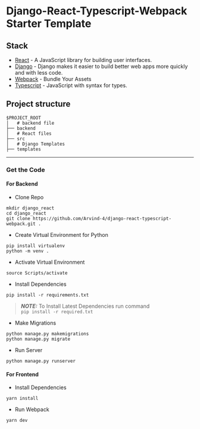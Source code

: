 
# Django-React-Typescript-Webpack Starter Template

## Stack

- [React](https://reactjs.org/) - A JavaScript library for building user interfaces.
- [Django](https://www.djangoproject.com/) - Django makes it easier to build better web apps more quickly and with less code.
- [Webpack](https://webpack.js.org/) - Bundle Your Assets
- [Typescript](https://www.typescriptlang.org/) - JavaScript with syntax for types.

## Project structure

```
$PROJECT_ROOT
│   # backend file
├── backend
│   # React files
├── src
│   # Django Templates
├── templates
```
---

### Get the Code

#### For Backend

- Clone Repo

```
mkdir django_react
cd django_react
git clone https://github.com/Arvind-4/django-react-typescript-webpack.git .
```
- Create Virtual Environment for Python

```
pip install virtualenv
python -m venv .
```

- Activate Virtual Environment

```
source Scripts/activate
```

- Install Dependencies

```
pip install -r requirements.txt
```

> **_NOTE:_**     To Install Latest Dependencies run command <br/>
> ``
> pip install -r required.txt
> ``

- Make Migrations

```
python manage.py makemigrations
python manage.py migrate
```
- Run Server

```
python manage.py runserver
```

####  For Frontend

- Install Dependencies

```
yarn install
```
- Run Webpack

```
yarn dev
```
